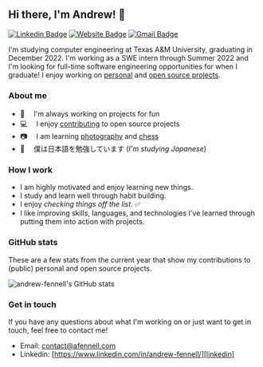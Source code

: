 ## Hi there, I'm Andrew! 👋


[![Linkedin Badge](https://img.shields.io/badge/-@andrew%20fennell-blue?style=flat&logo=Linkedin&logoColor=white&link=https://www.linkedin.com/in/andrew-fennell/)](https://www.linkedin.com/in/andrew-fennell/)
[![Website Badge](https://img.shields.io/badge/-andrewfennell.dev-maroon?style=flat&logo=Firefox&logoColor=white&link=https://andrewfennell.dev/)](https://andrewfennell.dev/)
[![Gmail Badge](https://img.shields.io/badge/-contact@afennell.com-c14438?style=flat&logo=Gmail&logoColor=white&link=mailto:contact@afennell.com)](mailto:contact@afennell.com)

I'm studying computer engineering at Texas A&M University, graduating in December 2022. I'm working as a SWE intern through Summer 2022 and I'm looking for full-time software engineering opportunities for when I graduate! I enjoy working on [personal](https://github.com/andrew-fennell?tab=repositories) and [open source projects][contributions].

### About me
- 🚧　 I'm always working on projects for fun
- 💻 　I enjoy [contributing][contributions] to open source projects
- 📷 　I am learning [photography][instagram] and [chess][chess]
- 🗻 　僕は日本語を勉強しています (*I'm studying Japanese*)

### How I work
- I am highly motivated and enjoy learning new things.
- I study and learn well through habit building.
- I enjoy *checking things off the list*. ✅
- I like improving skills, languages, and technologies I've learned through putting them into action with projects.

### GitHub stats
These are a few stats from the current year that show my contributions to (public) personal and open source projects.

![andrew-fennell's GitHub stats](https://github-readme-stats.vercel.app/api?username=andrew-fennell&show_icons=true&count_private=true&bg_color=1d1e1f&title_color=649bf5&text_color=abcbff)

### Get in touch
If you have any questions about what I'm working on or just want to get in touch, feel free to contact me!
- Email: [contact@afennell.com](mailto:contact@afennell.com)
- Linkedin: [https://www.linkedin.com/in/andrew-fennell/][linkedin]

[website]: https://andrewfennell.dev
[linkedin]: https://www.linkedin.com/in/andrew-fennell/
[instagram]: https://www.instagram.com/andrewfennell.photography/
[chess]: https://www.chess.com/member/dargan777
[contributions]: https://github.com/andrew-fennell/andrew-fennell/blob/master/contributions.md
